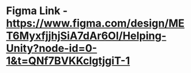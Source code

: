 # Figma Link - https://www.figma.com/design/MET6MyxfjjhjSiA7dAr6Ol/Helping-Unity?node-id=0-1&t=QNf7BVKKclgtjgiT-1
